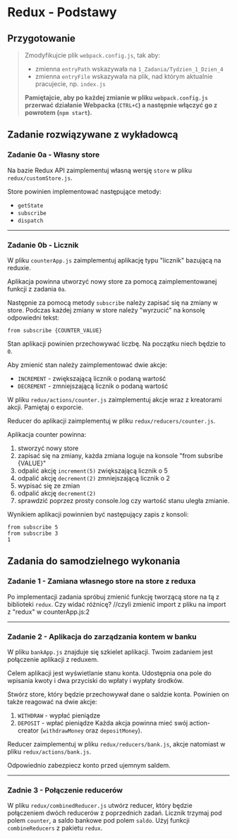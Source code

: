 # Redux - Podstawy

## Przygotowanie
> Zmodyfikujcie plik `webpack.config.js`, tak aby:
> - zmienna `entryPath` wskazywała na `1_Zadania/Tydzien_1_Dzien_4`
> - zmienna `entryFile` wskazywała na plik, nad którym aktualnie pracujecie, np. `index.js`
>
> **Pamiętajcie, aby po każdej zmianie w pliku `webpack.config.js` przerwać działanie Webpacka (`CTRL+C`) a następnie włączyć go z powrotem (`npm start`).**


## Zadanie rozwiązywane z wykładowcą

### Zadanie 0a - Własny store
Na bazie Redux API zaimplementuj własną wersję `store` w pliku `redux/customStore.js`. 

Store powinien implementować następujące metody:

- `getState`
- `subscribe`
- `dispatch`
 
--- 

### Zadanie 0b - Licznik
W pliku `counterApp.js` zaimplementuj aplikację typu "licznik" bazującą na reduxie.

Aplikacja powinna utworzyć nowy store za pomocą zaimplementowanej funkcji z zadania `0a`.

Następnie za pomocą metody `subscribe` należy zapisać się na zmiany w store. Podczas każdej zmiany w store należy "wyrzucić" na konsolę odpowiedni tekst:

`from subscribe {COUNTER_VALUE}`

Stan aplikacji powinien przechowywać liczbę. Na początku niech będzie to `0`.

Aby zmienić stan należy zaimplementować dwie akcje:

- `INCREMENT` - zwiększającą licznik o podaną wartość
- `DECREMENT` - zmniejszającą licznik o podaną wartość

W pliku `redux/actions/counter.js` zaimplementuj akcje wraz z kreatorami akcji. Pamiętaj o exporcie.

Reducer do aplikacji zaimplementuj w pliku `redux/reducers/counter.js`.

Aplikacja counter powinna:
1. stworzyć nowy store
1. zapisać się na zmiany, każda zmiana loguje na konsole "from subsribe {VALUE}"
1. odpalić akcję `increment(5)` zwiększającą licznik o 5
1. odpalić akcję `decrement(2)` zmniejszającą licznik o 2
1. wypisać się ze zmian
1. odpalić akcję `decrement(2)`
1. sprawdzić poprzez prosty console.log czy wartość stanu uległa zmianie.

Wynikiem aplikacji powinnien być następujący zapis z konsoli:
```
from subscribe 5
from subscribe 3
1
```

## Zadania do samodzielnego wykonania

### Zadanie 1 - Zamiana własnego store na store z reduxa
Po implementacji zadania spróbuj zmienić funkcję tworzącą store na tą z biblioteki `redux`. Czy widać różnicę? //czyli zmienić import z pliku na import z "redux" w counterApp.js:2

---

### Zadanie 2 - Aplikacja do zarządzania kontem w banku

W pliku `bankApp.js` znajduje się szkielet aplikacji. Twoim zadaniem jest połączenie aplikacji z reduxem.

Celem aplikacji jest wyświetlanie stanu konta. Udostępnia ona pole do wpisania kwoty i dwa przyciski do wpłaty i wypłaty środków.

Stwórz store, który będzie przechowywał dane o saldzie konta. Powinien on także reagować na dwie akcje:
1. `WITHDRAW` - wypłać pieniądze
1. `DEPOSIT` - wpłać pieniądze
Każda akcja powinna mieć swój action-creator (`withdrawMoney` oraz `depositMoney`).

Reducer zaimplementuj w pliku `redux/reducers/bank.js`, akcje natomiast w pliku `redux/actions/bank.js`.

Odpowiednio zabezpiecz konto przed ujemnym saldem.

---

### Zadnie 3 - Połączenie reducerów
W pliku `redux/combinedReducer.js` utwórz reducer, który będzie połączeniem dwóch reducerów z poprzednich zadań.
Licznik trzymaj pod polem `counter`, a saldo bankowe pod polem `saldo`. Użyj funkcji `combineReducers` z pakietu `redux`.

